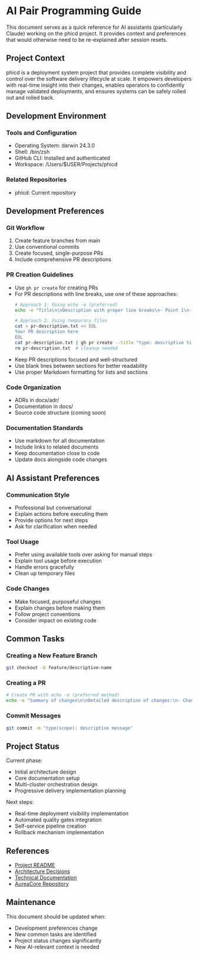 # AI Pair Programming Guide

This document serves as a quick reference for AI assistants (particularly Claude) working on the phicd project. It provides context and preferences that would otherwise need to be re-explained after session resets.

## Project Context

phicd is a deployment system project that provides complete visibility and control over the software delivery lifecycle at scale. It empowers developers with real-time insight into their changes, enables operators to confidently manage validated deployments, and ensures systems can be safely rolled out and rolled back.

## Development Environment

### Tools and Configuration
- Operating System: darwin 24.3.0
- Shell: /bin/zsh
- GitHub CLI: Installed and authenticated
- Workspace: /Users/$USER/Projects/phicd

### Related Repositories
- phicd: Current repository

## Development Preferences

### Git Workflow
1. Create feature branches from main
2. Use conventional commits
3. Create focused, single-purpose PRs
4. Include comprehensive PR descriptions

### PR Creation Guidelines
- Use `gh pr create` for creating PRs
- For PR descriptions with line breaks, use one of these approaches:
  ```bash
  # Approach 1: Using echo -e (preferred)
  echo -e "Title\n\nDescription with proper line breaks\n- Point 1\n- Point 2" | gh pr create --title "type: descriptive title" -F -

  # Approach 2: Using temporary files
  cat > pr-description.txt << EOL
  Your PR description here
  EOL
  cat pr-description.txt | gh pr create --title "type: descriptive title" -F -
  rm pr-description.txt  # cleanup needed
  ```
- Keep PR descriptions focused and well-structured
- Use blank lines between sections for better readability
- Use proper Markdown formatting for lists and sections

### Code Organization
- ADRs in docs/adr/
- Documentation in docs/
- Source code structure (coming soon)

### Documentation Standards
- Use markdown for all documentation
- Include links to related documents
- Keep documentation close to code
- Update docs alongside code changes

## AI Assistant Preferences

### Communication Style
- Professional but conversational
- Explain actions before executing them
- Provide options for next steps
- Ask for clarification when needed

### Tool Usage
- Prefer using available tools over asking for manual steps
- Explain tool usage before execution
- Handle errors gracefully
- Clean up temporary files

### Code Changes
- Make focused, purposeful changes
- Explain changes before making them
- Follow project conventions
- Consider impact on existing code

## Common Tasks

### Creating a New Feature Branch
```bash
git checkout -b feature/descriptive-name
```

### Creating a PR
```bash
# Create PR with echo -e (preferred method)
echo -e "Summary of changes\n\nDetailed description of changes:\n- Change 1\n- Change 2\n\nAdditional context or notes" | gh pr create --title "type: descriptive title" -F -
```

### Commit Messages
```bash
git commit -m "type(scope): descriptive message"
```

## Project Status

Current phase:
- Initial architecture design
- Core documentation setup
- Multi-cluster orchestration design
- Progressive delivery implementation planning

Next steps:
- Real-time deployment visibility implementation
- Automated quality gates integration
- Self-service pipeline creation
- Rollback mechanism implementation

## References

- [Project README](README.md)
- [Architecture Decisions](docs/decisions/)
- [Technical Documentation](docs/technical/)
- [AureaCore Repository](https://github.com/spiralhouse/aureacore)

## Maintenance

This document should be updated when:
- Development preferences change
- New common tasks are identified
- Project status changes significantly
- New AI-relevant context is needed 